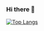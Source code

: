 ### Hi there 🐷


[![Top Langs](https://github-readme-stats.vercel.app/api/top-langs/?username=ch4daev&layout=compact)](https://github.com/anuraghazra/github-readme-stats)
